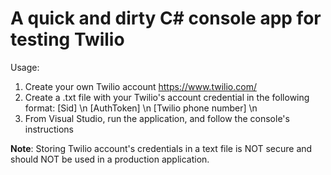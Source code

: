 # A quick and dirty C# console app for testing Twilio
Usage: 
1. Create your own Twilio account https://www.twilio.com/
2. Create a .txt file with your Twilio's account credential in the following format:
  [Sid] \n  [AuthToken] \n  [Twilio phone number] \n
3. From Visual Studio, run the application, and follow the console's instructions

<strong>Note</strong>: Storing Twilio account's credentials in a text file is NOT secure and should NOT be used in a production application.
